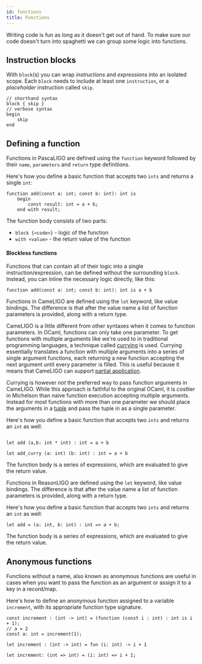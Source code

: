 ```yaml
---
id: functions
title: Functions
---
```


Writing code is fun as long as it doesn't get out of hand. To make sure our code doesn't turn into spaghetti we can group some logic into functions.

## Instruction blocks

With `block`(s) you can wrap *instructions* and *expressions* into an isolated scope.
Each `block` needs to include at least one `instruction`, or a *placeholder* instruction called `skip`.

<!--DOCUSAURUS_CODE_TABS-->
<!--Pascaligo-->

```pascaligo skip
// shorthand syntax
block { skip }
// verbose syntax
begin
    skip
end
```

<!--END_DOCUSAURUS_CODE_TABS-->

## Defining a function

<!--DOCUSAURUS_CODE_TABS-->
<!--Pascaligo-->

Functions in PascaLIGO are defined using the `function` keyword followed by their `name`, `parameters` and `return` type definitions.

Here's how you define a basic function that accepts two `ints` and returns a single `int`:


```pascaligo group=a
function add(const a: int; const b: int): int is 
    begin
        const result: int = a + b;
    end with result;
```

The function body consists of two parts:

- `block {<code>}` - logic of the function
- `with <value>` - the return value of the function

#### Blockless functions

Functions that can contain all of their logic into a single instruction/expression, can be defined without the surrounding `block`.
Instead, you can inline the necessary logic directly, like this:

```pascaligo group=b
function add(const a: int; const b: int): int is a + b
```

<!--CameLIGO-->

Functions in CameLIGO are defined using the `let` keyword, like value bindings.
The difference is that after the value name a list of function parameters is provided,
along with a return type.

CameLIGO is a little different from other syntaxes when it comes to function
parameters. In OCaml, functions can only take one parameter. To get functions
with multiple arguments like we're used to in traditional programming languages,
a technique called [currying](https://en.wikipedia.org/wiki/Currying) is used.
Currying essentially translates a function with multiple arguments into a series
of single argument functions, each returning a new function accepting the next
argument until every parameter is filled. This is useful because it means that
CameLIGO can support [partial application](https://en.wikipedia.org/wiki/Partial_application).

Currying is however *not* the preferred way to pass function arguments in CameLIGO.
While this approach is faithful to the original OCaml, it is costlier in Michelson
than naive function execution accepting multiple arguments. Instead for most
functions with more than one parameter we should place the arguments in a
[tuple](language-basics/sets-lists-touples.md) and pass the tuple in as a single
parameter.

Here's how you define a basic function that accepts two `ints` and returns an `int` as well:

```cameligo group=b

let add (a,b: int * int) : int = a + b

let add_curry (a: int) (b: int) : int = a + b
```

The function body is a series of expressions, which are evaluated to give the return
value.


<!--ReasonLIGO-->

Functions in ReasonLIGO are defined using the `let` keyword, like value bindings.
The difference is that after the value name a list of function parameters is provided,
along with a return type.

Here's how you define a basic function that accepts two `ints` and returns an `int` as well:

```reasonligo group=b
let add = (a: int, b: int) : int => a + b;
```

The function body is a series of expressions, which are evaluated to give the return
value.

<!--END_DOCUSAURUS_CODE_TABS-->

## Anonymous functions

Functions without a name, also known as anonymous functions are useful in cases when you want to pass the function as an argument or assign it to a key in a record/map.

Here's how to define an anonymous function assigned to a variable `increment`, with its appropriate function type signature.
<!--DOCUSAURUS_CODE_TABS-->
<!--Pascaligo-->
```pascaligo group=c
const increment : (int -> int) = (function (const i : int) : int is i + 1);
// a = 2
const a: int = increment(1);
```

<!--CameLIGO-->
```cameligo group=c
let increment : (int -> int) = fun (i: int) -> i + 1
```

<!--ReasonLIGO-->
```reasonligo group=c
let increment: (int => int) = (i: int) => i + 1;
```

<!--END_DOCUSAURUS_CODE_TABS-->

